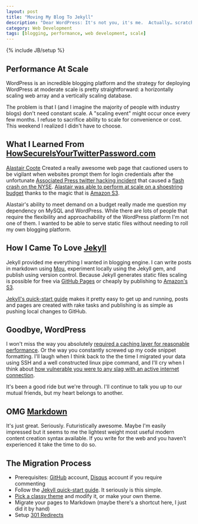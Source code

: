 ```yaml
---
layout: post
title: "Moving My Blog To Jekyll"
description: "Dear WordPress: It's not you, it's me.  Actually… scratch that, it's you."
category: Web Development
tags: [blogging, performance, web development, scale]
---
```

{% include JB/setup %}

Performance At Scale
----------------------
WordPress is an incredible blogging platform and the strategy for deploying WordPress at moderate scale is pretty straightforward: a horizontally scaling web array and a vertically scaling database.

The problem is that I (and I imagine the majority of people with industry blogs) don't need constant scale.  A "scaling event" might occur once every few months.  I refuse to sacrifice ability to scale for convenience or cost.  This weekend I realized I didn't have to choose.

What I Learned From [HowSecureIsYourTwitterPassword.com](http://www.ismytwitterpasswordsecure.com/)
-----------------------------------
[Alastair Coote](https://twitter.com/_alastair) Created a really awesome web page that cautioned users to be vigilant when websites prompt them for login credentials after the unfortunate [Associated Press twitter hacking incident](http://static.ddmcdn.com/gif/blogs/dnews-files-2013-04-fake-ap-tweets-jpg.jpg) that caused a [flash crash on the NYSE](http://money.cnn.com/2013/04/24/investing/twitter-flash-crash/index.html).  [Alastair was able to perform at scale on a shoestring budget](http://blogging.alastair.is/how-i-served-100k-users-without-crashing-and-only-spent-0-32/) thanks to the magic that is [Amazon S3](http://aws.amazon.com/s3/).  

Alastair's ability to meet demand on a budget really made me question my dependency on MySQL and WordPress.  While there are lots of people that require the flexibility and approachability of the WordPress platform I'm not one of them.  I wanted to be able to serve static files without needing to roll my own blogging platform.    

How I Came To Love [Jekyll](http://jekyllbootstrap.com/)
-------------------------
Jekyll provided me everything I wanted in blogging engine.  I can write posts in markdown using [Mou](http://mouapp.com/), experiment locally using the Jekyll gem, and publish using version control.  Because Jekyll generates static files scaling is possible for free via [GitHub Pages](http://pages.github.com/) or cheaply by publishing to [Amazon's S3](http://aws.amazon.com/s3/).

[Jekyll's quick-start guide](http://jekyllbootstrap.com/usage/jekyll-quick-start.html) makes it pretty easy to get up and running, posts and pages are created with rake tasks and publishing is as simple as pushing local changes to GitHub.

Goodbye, WordPress
-----------------
I won't miss the way you absolutely [required a caching layer for reasonable performance](http://codex.wordpress.org/High_Traffic_Tips_For_WordPress).  Or the way you constantly screwed up my code snippet formatting.  I'll laugh when I think back to the the time I migrated your data using SSH and a well constructed linux pipe command, and I'll cry when I think about [how vulnerable you were to any slag with an active internet connection](http://krebsonsecurity.com/2013/04/brute-force-attacks-build-wordpress-botnet/).  

It's been a good ride but we're through.  I'll continue to talk you up to our mutual friends, but my heart belongs to another.

OMG [Markdown](http://en.wikipedia.org/wiki/Markdown)
------------
It's just great.  Seriously.  Futuristically awesome.  Maybe I'm easily impressed but it seems to me the lightest weight most useful modern content creation syntax available.  If you write for the web and you haven't experienced it take the time to do so.

     
The Migration Process
---------------------
 - Prerequisites: [GitHub](https://github.com) account, [Disqus](http://disqus.com/) account if you require commenting
 - Follow the [Jekyll quick-start guide](http://jekyllbootstrap.com/usage/jekyll-quick-start.html).  It seriously is this simple.
 - [Pick a classy theme](http://themes.jekyllbootstrap.com/) and modify it, or make your own theme.
 - Migrate your pages to Markdown (maybe there's a shortcut here, I just did it by hand)
 - Setup [301 Redirects](http://support.google.com/webmasters/bin/answer.py?hl=en&answer=93633)
  

  



  